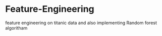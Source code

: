 # Feature-Engineering
 feature engineering on titanic data and also implementing Random forest algoritham 

